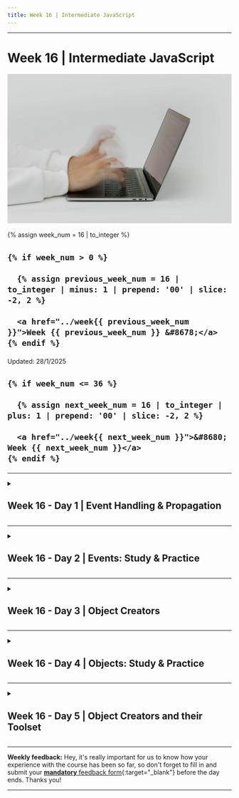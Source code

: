 ```yaml
---
title: Week 16 | Intermediate JavaScript
---
```


<hr class="mb-0">

<h1 id="{{ Week 16-Intermediate JavaScript | slugify }}">
  <span class="week-prefix">Week 16 |</span> Intermediate JavaScript
</h1>

<img src="assets/pexels-cottonbro-5474294.jpg" />

<div class="week-controls">

  {% assign week_num = 16 | to_integer %}

  <h2 class="week-controls__previous_week">

    {% if week_num > 0 %}

      {% assign previous_week_num = 16 | to_integer | minus: 1 | prepend: '00' | slice: -2, 2 %}

      <a href="../week{{ previous_week_num }}">Week {{ previous_week_num }} &#8678;</a>
    {% endif %}

  </h2>

  <span>Updated: 28/1/2025</span>

  <h2 class="week-controls__next_week">

    {% if week_num <= 36 %}

      {% assign next_week_num = 16 | to_integer | plus: 1 | prepend: '00' | slice: -2, 2 %}

      <a href="../week{{ next_week_num }}">&#8680; Week {{ next_week_num }}</a>
    {% endif %}

  </h2>

</div>

---

<!-- Week 16 - Day 1 | Event Handling & Propagation -->
<details markdown="1">
  <summary>
    <h2>
      <span class="summary-day">Week 16 - Day 1</span> | Event Handling & Propagation</h2>
  </summary>

### Schedule

  - **Watch the lectures**
  - **Study the suggested material**
  - **Practice on the topics and share your questions**

### Study Plan

  Your instructor will share the video lectures with you. Here are the topics covered:

  - **Part 1:** Event Handling and managing multiple listeners
  - **Part 2:** Understanding `stopPropagation()`, `preventDefault()` and the difference between `event.target` and `event.currentTarget`

  You can find the lecture code [here](https://github.com/in-tech-gration/WDX-180/blob/main/curriculum/week16/assets/code/day01/index.html){:target="_blank"}

  **Lecture Notes:**

  - The **2nd argument** to addEventListener( type, **FUNCTION** ) is often referred to as a **callback function** and/or an **event handler**.  
    - 1) Keep a note of these terms. 
    - 2) Explain or describe what these terms mean in your own words. 
    - 3) You should be able to answer the question “What is a callback function?” and/or “What is an event handler?” in a technical interview.  
  - Real-life use case of `useCapture`?  
    - [GitHub search](https://github.com/HumanSignal/label-studio/blob/fb8eddd5a9f6d92b68a74f44bda61207b574291d/web/libs/editor/src/tools/MagicWand.js#L262){:target="_blank"} (real-life example search with great comments)

  **Suggested material for study & practice:**

  - [mouseenter/leave + mouseover/out](https://javascript.info/mousemove-mouseover-mouseout-mouseenter-mouseleave){:target="_blank"}   
  - Discover events: `touchstartstart`, `touchend`, `touchmove` and other.  
  - Learn how to use the VSCode *Rename Symbol* feature.  
  - Understand the difference between [stopPropagation](https://developer.mozilla.org/en-US/docs/Web/API/Event/stopPropagation){:target="_blank"} and [stopImmediatePropagation](https://developer.mozilla.org/en-US/docs/Web/API/Event/stopImmediatePropagation){:target="_blank"}

  **References & Resources:**

  - **Best Practices**: **prefer const** with object values  
  - **Best Practices**: XRAY Rule. Don’t pass expressions as arguments to functions, e.g. `someFunction( 5 * 45 / 4 );` Store the argument value in a variable, display (xray) the variable and pass the variable to the function: `const val = 5 * 45 / 4; console.log(val); someFunction(val);`  
  - [Events Reference (MDN)](https://developer.mozilla.org/en-US/docs/Web/Events){:target="_blank"}  
  - `event.preventDefault()`: in the case of an `<a\>` tag, it prevents the redirection.  
    - The default behaviour that will be prevented differs from element to element and from event to event.  
  - If you have the same event listener on the same element (yes, you can do that), the order is based on the actual source code declaration of the listeners.   
  - [addEventListener](https://developer.mozilla.org/en-US/docs/Web/API/EventTarget/addEventListener#return_value){:target="_blank"} **always** returns undefined

<!-- Summary -->

<!-- Exercises -->

### Extra Resources

  ---



  _Photo by [cottonbro studio](https://www.pexels.com/photo/hands-typing-on-a-laptop-keyboard-5474294/)_

<!-- Sources and Attributions -->
  
</details>

<hr class="mt-1">

<!-- Week 16 - Day 2 | Events: Study & Practice -->
<details markdown="1">
  <summary>
    <h2>
      <span class="summary-day">Week 16 - Day 2</span> | Events: Study & Practice</h2>
  </summary>

### Schedule

  - **Finish watching (or watch again) yesterday's lectures**
  - **Study the suggested material**
  - **Practice on the topics and share your questions**

### Study Plan

  Today's topic is about the three different ways of adding event handlers to HTML elements: using the `onevent` HTML attribute, using the `onevent` Element property and using the `addEventListener` method. It might be a bit confusing at first, but let's dive in and see how the three of them behave.

  **What is the difference between onevent handlers and addEventListener?**

  > Demystifying Event Handlers: onevent vs addEventListener



  As you may already know, HTML elements are not just static, lifeless building blocks of web pages. They are their living parts waiting for the users' interaction, upon which they react in various ways and at the same time emit various events.

  When you move your cursor over an element, that element becomes aware of your mouse cursor entering its area and subsequently emits a 'mouseenter' event. Move your cursor away from that element and a 'mouseleave' event is immediately triggered.

  When you place your mouse cursor in an input field and start typing your email, that element emits a single 'focus' event, signaling to the browser that it has the user's attention, along with multiple 'input' events as you change the value of this field. Move your cursor out of this input field, and that same element emits a 'blur' event to signal the lose of focus. 

  A 'click' event is fired every time you click on an element and a 'submit' event when you submit a form. A 'resize' event is emitted when you resize the browser window and a 'scroll' event when you're scrolling through an element's content. Keyboard clicks produce 'keydown' events and a keyboard button release triggers a 'keyup' event. The list of events goes on and on...

  As these events happen on the HTML elements, a JavaScript program can react to these events by carefully listening on them and executing specified code when they are emitted. This is where various mechanisms of listening and reacting to these element events are introduced in JavaScript, and the fall into the following categories:

  ---



  **The `onevent` family of HTML attributes**

  This approach uses an inline HTML attribute, named after the event type, e.g. click, submit, mouseenter, focus, etc. and prefixed with the 'on' keyword, e.g. onclick, onsubmit, onmouseenter, onfocus, etc. The value of the attribute corresponds to the JavaScript code to be executed when this event will be emitted by the element. Let's see some examples:

  This button's click will trigger an `alert` popup with a random number:

  ```html
  <button onclick="alert(Math.random())">Just alert a random number!</button>
  ```

  This oninput event handlers will replace the characters typed in the input field with their uppercase counterparts. The `this` reserved keyword in this place, is a reference to the element itself. 

  ```html
  <input oninput="this.value = this.value.toUpperCase()"/>
  ```

  This next div will change its color every time the mouse cursor hovers over it. (Random hex color code snippet was found here: https://stackoverflow.com/questions/1484506/random-color-generator){:target="_blank"}

  ```html
  <div onmouseenter="this.style.color = '#'+Math.floor(Math.random()*16777215).toString(16);">Random Color</div>
  ```

  We can even define a function somewhere inside our scripts and call this function through an onevent HTML handler. In this imaginary scenario, a function called `rollTheDice()` would come up with a random number from 1 to 6 every time the button is double-clicked:

  ```html
  <button ondblclick="rollTheDice()">Roll!</button>
  ```

  **Pros: When to use this method of event handling:**

  Since this method has a lot of serious disadvantages (see below) and much better alternatives exist, its use is highly discouraged.

  The only case where you would probably use it is when you have just a few (one or two, no more) very simple and short JavaScript code snippets that you want to execute on a couple of HTML elements, and most importantly, on web pages that only you maintain. If the code is short and simple enough to fit in an attribute value, you can probably get away with this `dirty` approach. If on the other hand you work with a team, you better stick with the recommended approach mentioned below since your JavaScript developers scorn this sloppy and lazy approach.

  **Cons: When not to use this method of event handling:**

  You should probably never use this approach as there as some serious drawbacks:

  - You are `polluting` your HTML code (which as you remember is used for creating and structuring the content of web pages) with JavaScript code which has completely different responsibilities. Keep your code separated into HTML, CSS and JavaScript files or their respective tags (style, script). One of the mantras of computer programming is about [**Separation of Concerns**](https://en.wikipedia.org/wiki/Separation_of_concerns){:target="_blank"}.
  - Your HTML code will become unreadable with all these odd-looking `onevent` attributes scattered all around the markup. Frontend developers that work mainly with HTML and CSS or even content editors that are not familiar with JavaScript, will have a hard time looking through the code and updating the content.
  - JavaScript Syntax highlighting will probably not work on your favorite code editor when trying to make sense of the code assigned as a value to an `onevent` attribute.
  - It is much harder to search through hundreds or thousand of lines of HTML code to find the event handler you'll looking for, rather that on a well-structured and organized JavaScript file (you do keep your JavaScript files organized according to best practices, aren't you?).
  - Putting JavaScript or CSS code in your HTML, has some serious maintainability drawbacks (on top of all the other drawbacks mentioned already). What if you decide to change a function name or refactor a function call at some point in time? You'll have to search all through your HTML code, find and update the functions names and then switch back to JavaScript and continue refactoring. This constant switching between different languages is a source of confusion, errors and fatigue. That's why we keep each language in its own separate area.

  ---



  **The onevent HTMLElement property**

  Switching from HTML to JavaScript, we find the `HTMLElements'` `onevent` property which is a much cleaner approach to its HTML counterpart (attribute syntax). It works as follows:

  The property will still use the `on` + `event type` convention (onclick, onsubmit, onscroll, etc.) and a function must be assigned as a value to this property in order for some code to be executed when the respective event is triggered in a selected element. 

  ```html
  <button id="clapsBtn">Clap</button>
  <div>Claps: <span id="claps">0</span></div>
  ```

  ```js
  function updateClaps(){
      const clapsEl = document.querySelector("#claps");
      clapsEl.textContent = parseInt( clapsEl.textContent ) + 1; // textContent is always String so we need to turn it into a Number integer for addition
  }
  const clapsBtn = document.querySelector("#clapsBtn");

  clapsBtn.onclick = updateClaps; // We are NOT executing, just passing a function reference here.
  ```

  You can even pass a function directly as a value to an onevent property of an element as well as use multiple properties on that same element:

  ```html
  <div id="magic">Hover or double click me to see the magic!</div>
  ```

  ```js
  const magicEl = document.querySelector("#magic");

  magicEl.ondblclick = function doubleClickHandler(){
      // In the context of an onevent handler, the `this` keywords refers to the element
      this.textContent = "Magic happening!";
  }

  magicEl.onmouseenter = function(){
      // We can pass an anonymous function as a value this way
      this.style.color = "hotpink";
  }
  magicEl.onmouseleave = function(){
      this.style.color = "black";
  }
  ```

  **Pros: When to use this method of event handling:**

  The advantage of using this method, is that you keep your JavaScript code out of HTML and you get a quick and easy way to declare event handlers for HTML elements, as opposed to the `addEventListener` syntax that you'll see next. Due to some limitations of this method (see next section), it is advised to use the `addEventListener` method (up next).

  **Cons: When not to use this method of event handling:**

  Since we are passing the event handling function as a value to a property, it means that we are restricted to just one function per event per element. Study the code below to get a good understanding of this concept:

  ```html
  <button>Clap and log!</button>
  <div id="claps">0</div>
  ```

  ```js
  const btn = document.querySelector("button");
  btn.onclick = function updateClaps(){
      const clapsEl = document.querySelector("#claps");
      clapsEl.textContent = parseInt( clapsEl.textContent ) + 1;
  }
  btn.onclick = function logClapping(){
      console.log("Someone just clapped!");
  }
  ```

  What you think will happen if we run the code above? Copy the code in an HTML page, run it and check to see what happens. Now change the order of the event handlers and try again:

  ```js
  const btn = document.querySelector("button");
  btn.onclick = function logClapping(){
      console.log("Someone just clapped!");
  }
  btn.onclick = function updateClaps(){
      const clapsEl = document.querySelector("#claps");
      clapsEl.textContent = parseInt( clapsEl.textContent ) + 1;
  }
  ```

  As you can see, we have a serious limitation when using the onevent property method to handle events. Every time we assign a new value (function) to a specific event more than once, the old function gets discarded and only the last assigned function will execute during the event.

  You might be thinking about the `+=` operator here, but unfortunately this will not work.

  ```js
  btn.onclick = function logClapping(){
      console.log("Someone just clapped!");
  }
  // Nope! This will not work as expected. The += operator will turn these functions into a String and concatenate them.
  // Javascript will immediately discard the String value and nothing will happen when the click event gets triggered.
  btn.onclick += function updateClaps(){
      const clapsEl = document.querySelector("#claps");
      clapsEl.textContent = parseInt( clapsEl.textContent ) + 1;
  }
  ```

  ---



  **The addEventListener HTMLElement method (Recommended)**

  This is `one method to rule them all`! Although the `addEventListener` syntax shown below is a little bit verbose, it is the recommended way of adding event handlers in JavaScript for quite some time now. You can use it to assign as many event handlers as you want on a single event and you can also omit the `on` prefix when defining the event type. Here's a pseudo syntax:

  ```js
  HTMLElement.addEventListener( EVENT_TYPE, EVENT_HANDLER_FUNCTION );
  ```

  And here are some examples:

  ```html
  <button>Clap and log!</button>
  <div id="claps">0</div>
  <div id="color">Color changing trick</div>
  ```

  ```js
  const btn = document.querySelector("button");
  const colorEl = document.querySelector("#color");

  function updateClaps(){
      const clapsEl = document.querySelector("#claps");
      clapsEl.textContent = parseInt( clapsEl.textContent ) + 1;
  }

  function logClapping(){
      console.log("Someone just clapped!");
  }

  btn.addEventListener("click", updateClaps); // (1) We can pass a function reference (we are NOT calling it here)
  btn.addEventListener("click", logClapping);

  // (2) We can pass a function declaration directly as the 2nd argument:
  colorEl.addEventListener("mouseenter", function updateColor(){
      this.style.color = "hotpink";
  });

  // (2.1) We can pass an anonymous function declaration as the 2nd argument:
  colorEl.addEventListener("mouseleave", function(){
      this.style.color = "black";
  });
  ```

  The advantage of passing a named function as the 2nd argument to the `addEventListener` is that we can access that function from within itself:

  ```js
  colorEl.addEventListener("mouseenter", function updateColor(){
      colorEl.style.color = "hotpink"; // We need to switch from `this` to `colorEl` here, as the reference won't work when the updateColor function gets called by setTimeout due to a different execution context
      setTimeout( updateColor, 5000 ); // run the updateColor function 5 seconds after it has been triggered by a click
  });
  ```

  **Pros: When to use this method of event handling:**

  As you see, the `addEventListener` method is the one which provides the most benefits to us and it's the preferred way of handling events in JavaScript. Just stick to it, and you'll be safe and sound. :)

  **Cons: When not to use this method of event handling:**

  It's just a little bit more verbose than the `onevent` method.

  **References**

  - [DOM onevent handlers](https://developer.mozilla.org/en-US/docs/Web/Guide/Events/Event_handlers){:target="_blank"}
  - [GlobalEventHandlers](https://developer.mozilla.org/en-US/docs/Web/API/GlobalEventHandlers){:target="_blank"}
  - [addEventListener](https://developer.mozilla.org/en-US/docs/Web/API/EventTarget/addEventListener){:target="_blank"}
  - [The this context in JavaScript](https://developer.mozilla.org/en-US/docs/Web/JavaScript/Reference/Operators/this){:target="_blank"}

<!-- Summary -->

<!-- Exercises -->

<!-- Extra Resources -->

<!-- Sources and Attributions -->
  
</details>

<hr class="mt-1">

<!-- Week 16 - Day 3 | Object Creators -->
<details markdown="1">
  <summary>
    <h2>
      <span class="summary-day">Week 16 - Day 3</span> | Object Creators</h2>
  </summary>

### Schedule

  - **Watch the lectures**
  - **Study the suggested material**
  - **Practice on the topics and share your questions**

### Study Plan

  Your instructor will share the video lectures with you. Here are the topics covered:

  - **Part 1:** Event Debugging & Tools
  - **Part 2:** Objects, Object.freeze, Object Creators

  You can find the lecture code [here](https://github.com/in-tech-gration/WDX-180/tree/main/curriculum/week16/assets/code/day03){:target="_blank"}

  **Takeaways:** 

  - Treat all function parameters as read-only values.
  - Understand the difference between `copied values` and `references`.

  **Suggested material for study & practice:**

  - Check the [Event Listeners on the DevTools](https://umaar.com/dev-tips/24-view-event-listeners/){:target="_blank"}  
  - Check the [getEventListeners()](https://developer.chrome.com/docs/devtools/console/utilities#getEventListeners-function){:target="_blank"}  
  - Why does the **performance.eventCounts.get("click")** show 0 at the first click?

  **References & Resources:**

  - [**Primitives**](https://developer.mozilla.org/en-US/docs/Glossary/Primitive){:target="_blank"}  
  - [**auto-boxing behavior**](https://developer.mozilla.org/en-US/docs/Glossary/Primitive){:target="_blank"}**:** *“Primitives have no methods but still behave as if they do. When properties are accessed on primitives, JavaScript auto-boxes the value into a wrapper object and accesses the property on that object instead.”*  
  - [**console.dir**](https://developer.mozilla.org/en-US/docs/Web/API/console/dir_static){:target="_blank"}  
  - [**delete**](https://developer.mozilla.org/en-US/docs/Web/JavaScript/Reference/Operators/delete){:target="_blank"}  
  - [**Object.freeze()**](https://developer.mozilla.org/en-US/docs/Web/JavaScript/Reference/Global_Objects/Object/freeze){:target="_blank"}

<!-- Summary -->

<!-- Exercises -->

<!-- Extra Resources -->

<!-- Sources and Attributions -->
  
</details>

<hr class="mt-1">

<!-- Week 16 - Day 4 | Objects: Study & Practice -->
<details markdown="1">
  <summary>
    <h2>
      <span class="summary-day">Week 16 - Day 4</span> | Objects: Study & Practice</h2>
  </summary>

### Schedule

  - **Study the suggested material**
  - **Practice on the topics and share your questions**

### Study Plan

  Today we'll start with some exercises and then move on to practice what we've covered yesterday (feel free to experiment with the concepts and write code to get familiar with those concepts, e.g. `Object.freeze`, `Object creators`, etc.)

  Here are the 2 exercises you must complete and submit today:


  - [Exercise 1](https://github.com/in-tech-gration/WDX-180/tree/main/curriculum/week16/assets/code/day04/exercise1-higher-order-function){:target="_blank"}
  - [Exercise 2](https://github.com/in-tech-gration/WDX-180/tree/main/curriculum/week16/assets/code/day04/exercise2-tictactoe){:target="_blank"}

<!-- Summary -->

<!-- Exercises -->

<!-- Extra Resources -->

<!-- Sources and Attributions -->
  
</details>

<hr class="mt-1">

<!-- Week 16 - Day 5 | Object Creators and their Toolset -->
<details markdown="1">
  <summary>
    <h2>
      <span class="summary-day">Week 16 - Day 5</span> | Object Creators and their Toolset</h2>
  </summary>

### Schedule

  - **Watch the lectures**
  - **Study the suggested material**
  - **Practice on the topics and share your questions**

### Study Plan

  Your instructor will share the video lectures with you. Here are the topics covered:

  - **Part 1:** Solving a Murdle Mystery / Solving Click Event Mysteries 
  - **Part 2:** Object Creators and their Toolset (and `this`)

  You can find the lecture code [here for part 1](https://github.com/in-tech-gration/WDX-180/tree/main/curriculum/week16/assets/code/day05/part1-murlde-mystery/){:target="_blank"} and [here for part 2](https://github.com/in-tech-gration/WDX-180/tree/main/curriculum/week16/assets/code/day05/part2-objects/){:target="_blank"}

  **Suggested material for study and practice:**

  - **Solve the Murdle Board challenge** (check code of part 1 of the lecture)
  - **Practice on the Object Creator function and its Toolset** (check code from part 2 of the lecture)

  **References & Resources:**

  - [**pointer-events**](https://developer.mozilla.org/en-US/docs/Web/CSS/pointer-events){:target="_blank"} **(CSS): disable click-type events**  
  - [**HTMLElement.classList**](https://developer.mozilla.org/en-US/docs/Web/API/Element/classList){:target="_blank"}**:** contains()  
  - **document.querySelector()**: returns a single element (the first one it finds)  
  - [**document.querySelectorAll()**](https://developer.mozilla.org/en-US/docs/Web/API/Document/querySelectorAll){:target="_blank"}: returns a list of elements  
  - **Problem Solving Rule(s):**  
    - Break down the problem into many simple ones  
    - Work on a simplified version of the problem

<!-- Summary -->

<!-- Exercises -->

<!-- Extra Resources -->

<!-- Sources and Attributions -->
  
</details>


<hr class="mt-1">

**Weekly feedback:** Hey, it's really important for us to know how your experience with the course has been so far, so don't forget to fill in and submit your [**mandatory** feedback form](https://forms.gle/S6Zg3bbS2uuwsSZF9){:target="_blank"} before the day ends. Thanks you!



---

<!-- COMMENTS: -->
<script src="https://utteranc.es/client.js"
  repo="in-tech-gration/WDX-180"
  issue-term="pathname"
  theme="github-dark"
  crossorigin="anonymous"
  async>
</script>